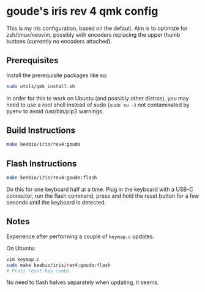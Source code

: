 # goude's iris rev 4 qmk config

This is my iris configuration, based on the default. Aim is to optimize for zsh/tmux/neovim,
possibly with encoders replacing the upper thumb buttons (currently no encoders attached).

## Prerequisites

Install the prerequisite packages like so:

```sh
sudo utils/qmk_install.sh
```

In order for this to work on Ubuntu (and possibly other distros), you may need
to use a root shell instead of sudo (`sudo su -`) not contaminated by pyenv to
avoid /usr/bin/pip3 warnings.

## Build Instructions

```sh
make keebio/iris/rev4:goude
```

## Flash Instructions

```sh
make keebio/iris/rev4:goude:flash
```

Do this for one keyboard half at a time. Plug in the keyboard with a USB-C
connector, run the flash command, press and hold the reset button for a few
seconds until the keyboard is detected.

## Notes

Experience after performing a couple of `keymap.c` updates.

On Ubuntu:

```sh
vim keymap.c
sudo make keebio/iris/rev4:goude:flash
# Press reset key combo
```

No need to flash halves separately when updating, it seems.
